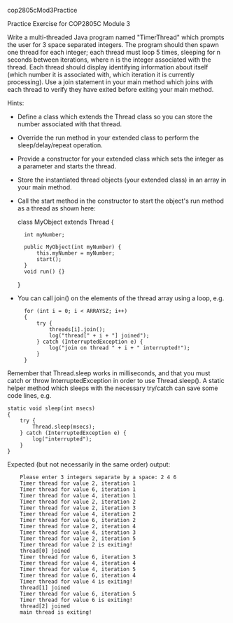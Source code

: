 cop2805cMod3Practice

Practice Exercise for COP2805C Module 3

Write a multi-threaded Java program named "TimerThread" which prompts the user for 3 space separated integers. The program should then spawn one thread for each integer; each thread must loop 5 times, sleeping for n seconds between iterations, where n is the integer associated with the thread. Each thread should display identifying information about itself (which number it is associated with, which iteration it is currently processing). Use a join statement in your main method which joins with each thread to verify they have exited before exiting your main method.

Hints:

- Define a class which extends the Thread class so you can store the number associated with that thread.
- Override the run method in your extended class to perform the sleep/delay/repeat operation.
- Provide a constructor for your extended class which sets the integer as a parameter and starts the thread.
- Store the instantiated thread objects (your extended class) in an array in your main method.
- Call the start method in the constructor to start the object's run method as a thread as shown here:
 
    class MyObject extends Thread {
    
        int myNumber;
        
        public MyObject(int myNumber) {
            this.myNumber = myNumber;
            start();        
        }
        void run() {}
    }
 
- You can call join() on the elements of the thread array using a loop, e.g.

        for (int i = 0; i < ARRAYSZ; i++)
        {
            try {
                threads[i].join();
                log("thread[" + i + "] joined");
            } catch (InterruptedException e) {
                log("join on thread " + i + " interrupted!");
            }
        }
        
Remember that Thread.sleep works in milliseconds, and that you must catch or throw InterruptedException in order to use Thread.sleep().
A static helper method which sleeps with the necessary try/catch can save some code lines, e.g.

    static void sleep(int msecs)
    {
        try {
            Thread.sleep(msecs);
        } catch (InterruptedException e) {
            log("interrupted");
        }   
    }


Expected (but not necessarily in the same order) output:

        Please enter 3 integers separate by a space: 2 4 6
        Timer thread for value 2, iteration 1
        Timer thread for value 6, iteration 1
        Timer thread for value 4, iteration 1
        Timer thread for value 2, iteration 2
        Timer thread for value 2, iteration 3
        Timer thread for value 4, iteration 2
        Timer thread for value 6, iteration 2
        Timer thread for value 2, iteration 4
        Timer thread for value 4, iteration 3
        Timer thread for value 2, iteration 5
        Timer thread for value 2 is exiting!
        thread[0] joined
        Timer thread for value 6, iteration 3
        Timer thread for value 4, iteration 4
        Timer thread for value 4, iteration 5
        Timer thread for value 6, iteration 4
        Timer thread for value 4 is exiting!
        thread[1] joined
        Timer thread for value 6, iteration 5
        Timer thread for value 6 is exiting!
        thread[2] joined
        main thread is exiting!
